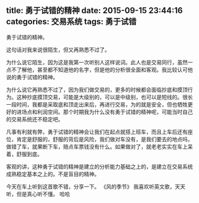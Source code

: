 title: 勇于试错的精神
date: 2015-09-15 23:44:16
categories: 交易系统
tags: 勇于试错
---
勇于试错的精神。

这句话对我来说很陌生，但又再熟悉不过了。

为什么说它陌生，因为这是我第一次听别人这样说词。此人也是交易同行，虽然一点不了解他，甚至都不知道他的名字，但是他的分析很全面和客观。我比较认可他说的勇于试错的精神。

为什么说它再熟悉不过了，因为我们做交易的，更多的时候都会面临抄底和摸顶行为。这种抄底摸顶交易，可能是大级别的，可以是中级别，也可以是短线的。很长一段时间，我都是采取底和顶走出来后，再进行交易，为的就是安全，但也牺牲更好的进场点和利润空间。那个时期我为什么没有勇于试错的精神呢，可能当时自己的交易系统还不稳定吧。

凡事有利就有弊，勇于试错的精神会让我们在起点就搭上班车，而且上车后还有座位，肯定是舒服的，舒服的背后是风险，我们做对车没有，是我们要去的地点吗，做错了车，就果断下车，赔点车票钱没有什么。如果做对了，就老老实实在车上呆着，舒服到底。

客观的讲，这种勇于试错的精神是建立的分析能力基础之上的，是建立在交易系统成熟稳定基本之上的。不是盲目的精神。

今天在车上听到这首歌不错，分享一下。  《风的季节》 我喜欢听英文歌，天天听，但是真心听不懂。 哈哈